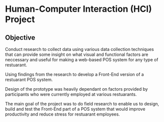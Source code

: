 # Human-Computer Interaction (HCI) Project

## Objective
Conduct research to collect data using various data collection techniques that can provide some insight on what visual and functional factors are neccessary and useful for making a web-based POS system for any type of restuarant.

Using findings from the research to develop a Front-End version of a restuarant POS system.

Design of the prototype was heavily dependant on factors provided by participants who were currently employed at various restuarants.

The main goal of the project was to do field research to enable us to design, build and test the Front-End part of a POS system that would improve productivity and reduce stress for restuarant employees.
